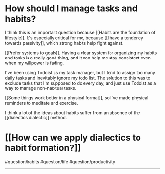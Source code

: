 # How should I manage tasks and habits?
I think this is an important question because [[Habits are the foundation of lifestyle]]. It's especially critical for me, because [[I have a tendency towards passivity]], which strong habits help fight against. 

[[Prefer systems to goals]]. Having a clear system for organizing my habits and tasks is a really good thing, and it can help me stay consistent even when my willpower is fading. 

I've been using Todoist as my task manager, but I tend to assign too many daily tasks and inevitably ignore my todo list. The solution to this was to exclude tasks that I'm supposed to do every day, and just use Todoist as a way to manage non-habitual tasks. 

[[Some things work better in a physical format]], so I've made physical reminders to meditate and exercise. 

I think a lot of the ideas about habits suffer from an absence of the [[dialectics|dialectic]] method. 
# [[How can we apply dialectics to habit formation?]]

#question/habits 
#question/life 
#question/productivity

---